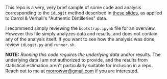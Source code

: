 
This repo is a very, very brief sample of some code and analysis corresponding to the `idLogit` method described in [these slides](https://docs.google.com/presentation/d/1NAkj0c1H5kCUv64mC1v8n3oH56OmHViUlNSkSSnIe-k/edit), as applied to Carrol & Verhall's "Authentic Distilleries" data. 

I recommend simply reviewing the `bootstrap.ipynb` file for an overview. However this file simply analyzes data and results, and does not contain any of the analysis itself. If you want to see how the analysis was done, review `idLogit.py` and `runner.sh`. 

**NOTE:** _Running this code requires the underlying data_ and/or results. The underlying data I am not authorized to provide, and the results from statistical estimation aren't particularly suitable for inclusion in a repo. Reach out to me at [morrowwr@gmail.com](mailto:morrowwr@gmail.com) if you are interested. 


